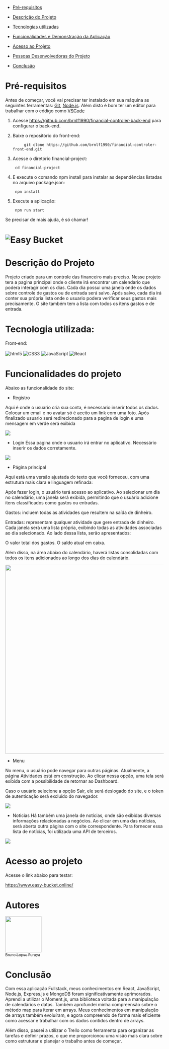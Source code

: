 
- [Pré-requisitos](#pré-requisito)
- [Descrição do Projeto](#descrição-do-projeto)
- [Tecnologias utilizadas](#tecnologias-utilizadas)

- [Funcionalidades e Demonstração da Aplicação](#funcionalidades-e-demonstração-da-aplicação)
- [Acesso ao Projeto](#acesso-ao-projeto)
- [Pessoas Desenvolvedoras do Projeto](#autores)
- [Conclusão](#conclusão)

# Pré-requisitos

Antes de começar, você vai precisar ter instalado em sua máquina as seguintes ferramentas:
[Git](https://git-scm.com), [Node.js](https://nodejs.org/en/). 
Além disto é bom ter um editor para trabalhar com o código como [VSCode](https://code.visualstudio.com/)

1. Acesse https://github.com/brnlf1990/financial-controler-back-end para configurar o back-end.

2. Baixe o repositório do front-end:
            
            git clone https://github.com/brnlf1990/financial-controler-front-end.git

3. Acesse o diretório financial-project:

        cd financial-project

4. E execute o comando npm install para instalar as dependências listadas no arquivo package.json:
   
        npm install

5. Execute a aplicação:

        npm run start


Se precisar de mais ajuda, é só chamar!

#
# ![Easy Bucket](./src/images/eblogo.png)


# Descrição do Projeto
Projeto criado para um controle das financeiro mais preciso. Nesse projeto tera a pagina principal onde o cliente irá encontrar um calendario que podera interagir com os dias. Cada dia possui uma janela onde os dados sobre controle de gastos ou de entrada será salvo. Após salvo, cada dia irá conter sua própria lista onde o usuario podera verificar seus gastos mais precisamente. O site também tem a lista com todos os itens gastos e  de entrada.
# Tecnologia utilizada:
Front-end:

<img align="center" alt="html5" src="https://img.shields.io/badge/HTML5-E34F26?style=for-the-badge&logo=html5&logoColor=white">
<img align="center" alt="CSS3" src="https://img.shields.io/badge/CSS3-1572B6?style=for-the-badge&logo=css3&logoColor=white">
<img align="center" alt="JavaScript" src="https://img.shields.io/badge/JavaScript-F7DF1E?style=for-the-badge&logo=javascript&logoColor=black">
<img align="center" alt="React" src="https://img.shields.io/badge/React-20232A?style=for-the-badge&logo=react&logoColor=61DAFB">


#  Funcionalidades do projeto
Abaixo as funcionalidade do site:

- Registro
                
Aqui é onde o usuario cria sua conta, é necessario inserir todos os dados. Colocar um email e no avatar só é aceito um link com uma foto. Após finalizado usuario será redirecionado para a pagina de login e uma mensagem em verde será exibida

<p> <img  src="./gif//register.gif"/> </p>

- Login
Essa pagina onde o usuario irá entrar no aplicativo. Necessário inserir os dados corretamente.
<p> <img  src="./gif//login.gif"/> </p>

- Página principal

Aqui está uma versão ajustada do texto que você forneceu, com uma estrutura mais clara e linguagem refinada:

Após fazer login, o usuário terá acesso ao aplicativo. Ao selecionar um dia no calendário, uma janela será exibida, permitindo que o usuário adicione itens classificados como gastos ou entradas.

Gastos: incluem todas as atividades que resultem na saída de dinheiro.

Entradas: representam qualquer atividade que gere entrada de dinheiro.
Cada janela será uma lista própria, exibindo todas as atividades associadas ao dia selecionado. Ao lado dessa lista, serão apresentados:

O valor total dos gastos.
O saldo atual em caixa.

Além disso, na área abaixo do calendário, haverá listas consolidadas com todos os itens adicionados ao longo dos dias do calendário.
<p> <img width=600px  src="./gif/main.gif"/> </p>

- Menu

No menu, o usuário pode navegar para outras páginas. Atualmente, a página Atividades está em construção. Ao clicar nessa opção, uma tela será exibida com a possibilidade de retornar ao Dashboard.

Caso o usuário selecione a opção Sair, ele será deslogado do site, e o token de autenticação será excluído do navegador.
<p> <img  src="./gif//navigation.gif"/> </p>

- Noticias
Há também uma janela de notícias, onde são exibidas diversas informações relacionadas a negócios. Ao clicar em uma das notícias, será aberta outra página com o site correspondente. Para fornecer essa lista de notícias, foi utilizada uma API de terceiros.
<p> <img  src="./gif/news.gif"/> </p>

# Acesso ao projeto
Acesse o link abaixo para testar:

https://www.easy-bucket.online/

# Autores
 [<img loading="lazy" src="https://avatars.githubusercontent.com/u/114805570?s=400&u=a591c1f671119e0c150e6a5178465b744cd8c912&v=4" width=115><br><sub>Bruno Lopes Furuya</sub>](https://github.com/brnlf1990) 
# Conclusão

Com essa aplicação Fullstack, meus conhecimentos em React, JavaScript, Node.js, Express.js e MongoDB foram significativamente aprimorados. Aprendi a utilizar o Moment.js, uma biblioteca voltada para a manipulação de calendários e datas. Também aprofundei minha compreensão sobre o método map para iterar em arrays. Meus conhecimentos em manipulação de arrays também evoluíram, e agora compreendo de forma mais eficiente como acessar e trabalhar com os dados contidos dentro de arrays.

Além disso, passei a utilizar o Trello como ferramenta para organizar as tarefas e definir prazos, o que me proporcionou uma visão mais clara sobre como estruturar e planejar o trabalho antes de começar. 